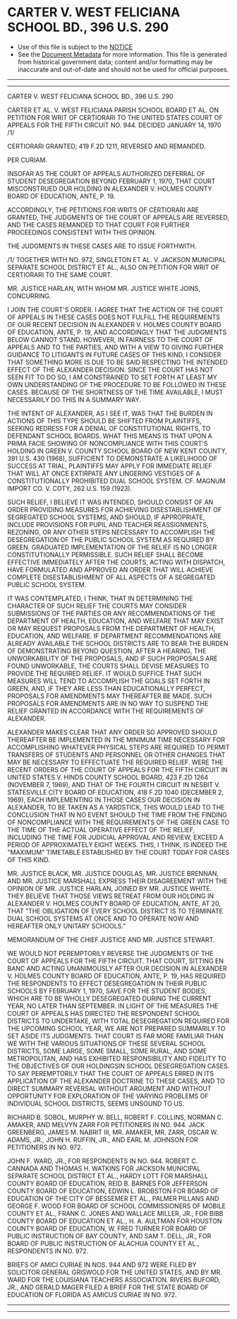 ---
---

# CARTER V. WEST FELICIANA SCHOOL BD., 396 U.S. 290

* Use of this file is subject to the [NOTICE](https://github.com/publicdocs/notice/blob/master/NOTICE)
* See the [Document Metadata](../../../) for more information.
  This file is generated from historical government data; content and/or formatting may be inaccurate and out-of-date and should not be used for official purposes.

----------
----------

CARTER V. WEST FELICIANA SCHOOL BD., 396 U.S. 290

CARTER ET AL. V. WEST FELICIANA PARISH SCHOOL BOARD ET AL. ON PETITION FOR WRIT OF CERTIORARI TO THE UNITED STATES COURT OF APPEALS FOR THE FIFTH CIRCUIT NO. 944.  DECIDED JANUARY 14, 1970  /1/

CERTIORARI GRANTED; 419 F.2D 1211, REVERSED AND REMANDED.

PER CURIAM.

INSOFAR AS THE COURT OF APPEALS AUTHORIZED DEFERRAL OF STUDENT DESEGREGATION BEYOND FEBRUARY 1, 1970, THAT COURT MISCONSTRUED OUR HOLDING IN ALEXANDER V. HOLMES COUNTY BOARD OF EDUCATION, ANTE, P. 19.

ACCORDINGLY, THE PETITIONS FOR WRITS OF CERTIORARI ARE GRANTED, THE JUDGMENTS OF THE COURT OF APPEALS ARE REVERSED, AND THE CASES REMANDED TO THAT COURT FOR FURTHER PROCEEDINGS CONSISTENT WITH THIS OPINION.

THE JUDGMENTS IN THESE CASES ARE TO ISSUE FORTHWITH.

/1/  TOGETHER WITH NO. 972, SINGLETON ET AL. V. JACKSON MUNICIPAL SEPARATE SCHOOL DISTRICT ET AL., ALSO ON PETITION FOR WRIT OF CERTIORARI TO THE SAME COURT.

MR. JUSTICE HARLAN, WITH WHOM MR. JUSTICE WHITE JOINS, CONCURRING.

I JOIN THE COURT'S ORDER.  I AGREE THAT THE ACTION OF THE COURT OF APPEALS IN THESE CASES DOES NOT FULFILL THE REQUIREMENTS OF OUR RECENT DECISION IN ALEXANDER V. HOLMES COUNTY BOARD OF EDUCATION, ANTE, P. 19, AND ACCORDINGLY THAT THE JUDGMENTS BELOW CANNOT STAND.  HOWEVER, IN FAIRNESS TO THE COURT OF APPEALS AND TO THE PARTIES, AND WITH A VIEW TO GIVING FURTHER GUIDANCE TO LITIGANTS IN FUTURE CASES OF THIS KIND, I CONSIDER THAT SOMETHING MORE IS DUE TO BE SAID RESPECTING THE INTENDED EFFECT OF THE ALEXANDER DECISION.  SINCE THE COURT HAS NOT SEEN FIT TO DO SO, I AM CONSTRAINED TO SET FORTH AT LEAST MY OWN UNDERSTANDING OF THE PROCEDURE TO BE FOLLOWED IN THESE CASES.  BECAUSE OF THE SHORTNESS OF THE TIME AVAILABLE, I MUST NECESSARILY DO THIS IN A SUMMARY WAY.

THE INTENT OF ALEXANDER, AS I SEE IT, WAS THAT THE BURDEN IN ACTIONS OF THIS TYPE SHOULD BE SHIFTED FROM PLAINTIFFS, SEEKING REDRESS FOR A DENIAL OF CONSTITUTIONAL RIGHTS, TO DEFENDANT SCHOOL BOARDS.  WHAT THIS MEANS IS THAT UPON A PRIMA FACIE SHOWING OF NONCOMPLIANCE WITH THIS COURT'S HOLDING IN GREEN V. COUNTY SCHOOL BOARD OF NEW KENT COUNTY, 391 U.S. 430 (1968), SUFFICIENT TO DEMONSTRATE A LIKELIHOOD OF SUCCESS AT TRIAL, PLAINTIFFS MAY APPLY FOR IMMEDIATE RELIEF THAT WILL AT ONCE EXTIRPATE ANY LINGERING VESTIGES OF A CONSTITUTIONALLY PROHIBITED DUAL SCHOOL SYSTEM.  CF. MAGNUM IMPORT CO. V. COTY, 262 U.S. 159 (1923).

SUCH RELIEF, I BELIEVE IT WAS INTENDED, SHOULD CONSIST OF AN ORDER PROVIDING MEASURES FOR ACHIEVING DISESTABLISHMENT OF SEGREGATED SCHOOL SYSTEMS, AND SHOULD, IF APPROPRIATE, INCLUDE PROVISIONS FOR PUPIL AND TEACHER REASSIGNMENTS, REZONING, OR ANY OTHER STEPS NECESSARY TO ACCOMPLISH THE DESEGREGATION OF THE PUBLIC SCHOOL SYSTEM AS REQUIRED BY GREEN.  GRADUATED IMPLEMENTATION OF THE RELIEF IS NO LONGER CONSTITUTIONALLY PERMISSIBLE.  SUCH RELIEF SHALL BECOME EFFECTIVE IMMEDIATELY AFTER THE COURTS, ACTING WITH DISPATCH, HAVE FORMULATED AND APPROVED AN ORDER THAT WILL ACHIEVE COMPLETE DISESTABLISHMENT OF ALL ASPECTS OF A SEGREGATED PUBLIC SCHOOL SYSTEM.

IT WAS CONTEMPLATED, I THINK, THAT IN DETERMINING THE CHARACTER OF SUCH RELIEF THE COURTS MAY CONSIDER SUBMISSIONS OF THE PARTIES OR ANY RECOMMENDATIONS OF THE DEPARTMENT OF HEALTH, EDUCATION, AND WELFARE THAT MAY EXIST OR MAY REQUEST PROPOSALS FROM THE DEPARTMENT OF HEALTH, EDUCATION, AND WELFARE.  IF DEPARTMENT RECOMMENDATIONS ARE ALREADY AVAILABLE THE SCHOOL DISTRICTS ARE TO BEAR THE BURDEN OF DEMONSTRATING BEYOND QUESTION, AFTER A HEARING, THE UNWORKABILITY OF THE PROPOSALS, AND IF SUCH PROPOSALS ARE FOUND UNWORKABLE, THE COURTS SHALL DEVISE MEASURES TO PROVIDE THE REQUIRED RELIEF.  IT WOULD SUFFICE THAT SUCH MEASURES WILL TEND TO ACCOMPLISH THE GOALS SET FORTH IN GREEN, AND, IF THEY ARE LESS THAN EDUCATIONALLY PERFECT, PROPOSALS FOR AMENDMENTS MAY THEREAFTER BE MADE.  SUCH PROPOSALS FOR AMENDMENTS ARE IN NO WAY TO SUSPEND THE RELIEF GRANTED IN ACCORDANCE WITH THE REQUIREMENTS OF ALEXANDER.

ALEXANDER MAKES CLEAR THAT ANY ORDER SO APPROVED SHOULD THEREAFTER BE IMPLEMENTED IN THE MINIMUM TIME NECESSARY FOR ACCOMPLISHING WHATEVER PHYSICAL STEPS ARE REQUIRED TO PERMIT TRANSFERS OF STUDENTS AND PERSONNEL OR OTHER CHANGES THAT MAY BE NECESSARY TO EFFECTUATE THE REQUIRED RELIEF.  WERE THE RECENT ORDERS OF THE COURT OF APPEALS FOR THE FIFTH CIRCUIT IN UNITED STATES V. HINDS COUNTY SCHOOL BOARD, 423 F.2D 1264 (NOVEMBER 7, 1969), AND THAT OF THE FOURTH CIRCUIT IN NESBIT V. STATESVILLE CITY BOARD OF EDUCATION, 418 F.2D 1040 (DECEMBER 2, 1969), EACH IMPLEMENTING IN THOSE CASES OUR DECISION IN ALEXANDER, TO BE TAKEN AS A YARDSTICK, THIS WOULD LEAD TO THE CONCLUSION THAT IN NO EVENT SHOULD THE TIME FROM THE FINDING OF NONCOMPLIANCE WITH THE REQUIREMENTS OF THE GREEN CASE TO THE TIME OF THE ACTUAL OPERATIVE EFFECT OF THE RELIEF, INCLUDING THE TIME FOR JUDICIAL APPROVAL AND REVIEW, EXCEED A PERIOD OF APPROXIMATELY EIGHT WEEKS.  THIS, I THINK, IS INDEED THE "MAXIMUM" TIMETABLE ESTABLISHED BY THE COURT TODAY FOR CASES OF THIS KIND.

MR. JUSTICE BLACK, MR. JUSTICE DOUGLAS, MR. JUSTICE BRENNAN, AND MR. JUSTICE MARSHALL EXPRESS THEIR DISAGREEMENT WITH THE OPINION OF MR. JUSTICE HARLAN, JOINED BY MR. JUSTICE WHITE.  THEY BELIEVE THAT THOSE VIEWS RETREAT FROM OUR HOLDING IN ALEXANDER V. HOLMES COUNTY BOARD OF EDUCATION, ANTE, AT 20, THAT "THE OBLIGATION OF EVERY SCHOOL DISTRICT IS TO TERMINATE DUAL SCHOOL SYSTEMS AT ONCE AND TO OPERATE NOW AND HEREAFTER ONLY UNITARY SCHOOLS."

MEMORANDUM OF THE CHIEF JUSTICE AND MR. JUSTICE STEWART.

WE WOULD NOT PEREMPTORILY REVERSE THE JUDGMENTS OF THE COURT OF APPEALS FOR THE FIFTH CIRCUIT.  THAT COURT, SITTING EN BANC AND ACTING UNANIMOUSLY AFTER OUR DECISION IN ALEXANDER V. HOLMES COUNTY BOARD OF EDUCATION, ANTE, P. 19, HAS REQUIRED THE RESPONDENTS TO EFFECT DESEGREGATION IN THEIR PUBLIC SCHOOLS BY FEBRUARY 1, 1970, SAVE FOR THE STUDENT BODIES, WHICH ARE TO BE WHOLLY DESEGREGATED DURING THE CURRENT YEAR, NO LATER THAN SEPTEMBER.  IN LIGHT OF THE MEASURES THE COURT OF APPEALS HAS DIRECTED THE RESPONDENT SCHOOL DISTRICTS TO UNDERTAKE, WITH TOTAL DESEGREGATION REQUIRED FOR THE UPCOMING SCHOOL YEAR, WE ARE NOT PREPARED SUMMARILY TO SET ASIDE ITS JUDGMENTS.  THAT COURT IS FAR MORE FAMILIAR THAN WE WITH THE VARIOUS SITUATIONS OF THESE SEVERAL SCHOOL DISTRICTS, SOME LARGE, SOME SMALL, SOME RURAL, AND SOME METROPOLITAN, AND HAS EXHIBITED RESPONSIBILITY AND FIDELITY TO THE OBJECTIVES OF OUR HOLDINGSIN SCHOOL DESEGREGATION CASES.  TO SAY PEREMPTORILY THAT THE COURT OF APPEALS ERRED IN ITS APPLICATION OF THE ALEXANDER DOCTRINE TO THESE CASES, AND TO DIRECT SUMMARY REVERSAL WITHOUT ARGUMENT AND WITHOUT OPPORTUNITY FOR EXPLORATION OF THE VARYING PROBLEMS OF INDIVIDUAL SCHOOL DISTRICTS, SEEMS UNSOUND TO US.

RICHARD B. SOBOL, MURPHY W. BELL, ROBERT F. COLLINS, NORMAN C. AMAKER, AND MELVYN ZARR FOR PETITIONERS IN NO. 944.  JACK GREENBERG, JAMES M. NABRIT III, MR. AMAKER, MR. ZARR, OSCAR W. ADAMS, JR., JOHN H. RUFFIN, JR., AND EARL M. JOHNSON FOR PETITIONERS IN NO. 972.

JOHN F. WARD, JR., FOR RESPONDENTS IN NO. 944.  ROBERT C. CANNADA AND THOMAS H. WATKINS FOR JACKSON MUNICIPAL SEPARATE SCHOOL DISTRICT ET AL., HARDY LOTT FOR MARSHALL COUNTY BOARD OF EDUCATION, REID B. BARNES FOR JEFFERSON COUNTY BOARD OF EDUCATION, EDWIN L. BROBSTON FOR BOARD OF EDUCATION OF THE CITY OF BESSEMER ET AL., PALMER PILLANS AND GEORGE F. WOOD FOR BOARD OF SCHOOL COMMISSIONERS OF MOBILE COUNTY ET AL., FRANK C. JONES AND WALLACE MILLER, JR., FOR BIBB COUNTY BOARD OF EDUCATION ET AL., H. A. AULTMAN FOR HOUSTON COUNTY BOARD OF EDUCATION, W. FRED TURNER FOR BOARD OF PUBLIC INSTRUCTION OF BAY COUNTY, AND SAM T. DELL, JR., FOR BOARD OF PUBLIC INSTRUCTION OF ALACHUA COUNTY ET AL., RESPONDENTS IN NO. 972.

BRIEFS OF AMICI CURIAE IN NOS. 944 AND 972 WERE FILED BY SOLICITOR GENERAL GRISWOLD FOR THE UNITED STATES, AND BY MR. WARD FOR THE LOUISIANA TEACHERS ASSOCIATION.  RIVERS BUFORD, JR., AND GERALD MAGER FILED A BRIEF FOR THE STATE BOARD OF EDUCATION OF FLORIDA AS AMICUS CURIAE IN NO. 972.


----------
----------

